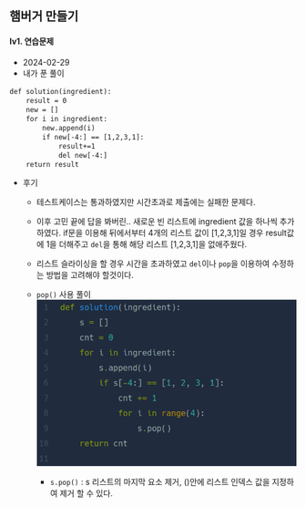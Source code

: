 ## 햄버거 만들기  
#### lv1. 연습문제  

* 2024-02-29  
* 내가 푼 풀이  

```
def solution(ingredient):
    result = 0
    new = []
    for i in ingredient:
        new.append(i)
        if new[-4:] == [1,2,3,1]:
            result+=1
            del new[-4:]
    return result
```  

* 후기  
    * 테스트케이스는 통과하였지만 시간초과로 제출에는 실패한 문제다.  
    * 이후 고민 끝에 답을 봐버린..  새로운 빈 리스트에 ingredient 값을 하나씩 추가하였다. if문을 이용해 뒤에서부터 4개의 리스트 값이 [1,2,3,1]일 경우 result값에 1을 더해주고 ```del```을 통해 해당 리스트 [1,2,3,1]을 없애주웠다.  
    * 리스트 슬라이싱을 할 경우 시간을 초과하였고 ```del```이나 ```pop```을 이용하여 수정하는 방법을 고려해야 할것이다.  
    * ```pop()``` 사용 풀이  
        <img src="./img/image9.png">  

        * ```s.pop()``` : s 리스트의 마지막 요소 제거, ()안에 리스트 인덱스 값을 지정하여 제거 할 수 있다.  
